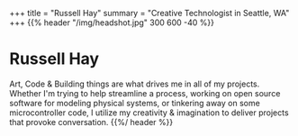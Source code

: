 +++
title = "Russell Hay"
summary = "Creative Technologist in Seattle, WA"
+++
{{% header "/img/headshot.jpg" 300 600 -40 %}}
# Russell Hay
Art, Code & Building things are what drives me in all of my projects. Whether I'm trying to help streamline a process, working on open source software for modeling physical systems, or tinkering away on some microcontroller code, I
utilize my creativity & imagination to deliver projects that provoke conversation.
{{%/ header %}}



